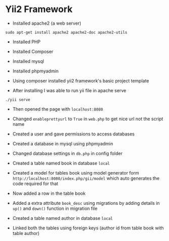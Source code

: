 # Yii2 Framework


* Installed apache2 (a web server)
```
sudo apt-get install apache2 apache2-doc apache2-utils
```
*  Installed PHP
*  Installed Composer
*  Installed mysql
*  Installed phpmyadmin
*  Using composer installed yii2 framework's basic project template

*  After installing I was able to run yii file in apache serve

```
./yii serve
```
* Then opened the page with `localhost:8080`

* Changed `enableprettyurl` to `True` in `web.php` to get nice url not the script name
* Created a user and gave permissions to access databases
* Created a database in mysql using phpmyadmin
* Changed database settings in `db.php` in config folder
* Created a table named book in database `local`
* Created a model for tables book using model generator form ``http://localhost:8080/index.php/gii/model``  which auto generates the code required for that
* Now added a row in the table book
* Added a extra attribute `book_desc` using migrations by adding details in `up()` and `down()` function in migration file
* Created a table named author in database `local`
* Linked both the tables using foreign keys (author id from table book with table author)
